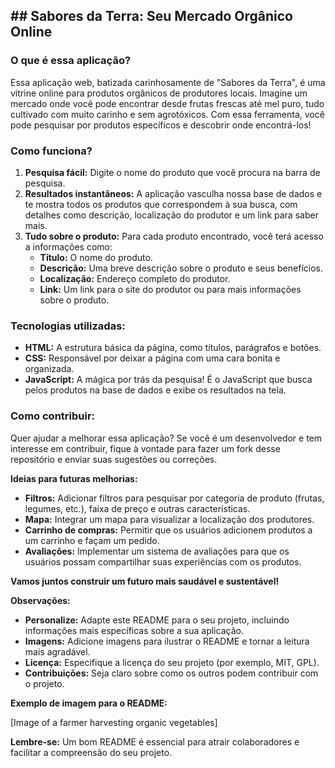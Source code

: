 ## **## Sabores da Terra: Seu Mercado Orgânico Online**

### **O que é essa aplicação?**

Essa aplicação web, batizada carinhosamente de "Sabores da Terra", é uma vitrine online para produtos orgânicos de produtores locais. Imagine um mercado onde você pode encontrar desde frutas frescas até mel puro, tudo cultivado com muito carinho e sem agrotóxicos. Com essa ferramenta, você pode pesquisar por produtos específicos e descobrir onde encontrá-los!

### **Como funciona?**

1. **Pesquisa fácil:** Digite o nome do produto que você procura na barra de pesquisa.
2. **Resultados instantâneos:** A aplicação vasculha nossa base de dados e te mostra todos os produtos que correspondem à sua busca, com detalhes como descrição, localização do produtor e um link para saber mais.
3. **Tudo sobre o produto:** Para cada produto encontrado, você terá acesso a informações como:
   * **Título:** O nome do produto.
   * **Descrição:** Uma breve descrição sobre o produto e seus benefícios.
   * **Localização:** Endereço completo do produtor.
   * **Link:** Um link para o site do produtor ou para mais informações sobre o produto.

### **Tecnologias utilizadas:**

* **HTML:** A estrutura básica da página, como títulos, parágrafos e botões.
* **CSS:** Responsável por deixar a página com uma cara bonita e organizada.
* **JavaScript:** A mágica por trás da pesquisa! É o JavaScript que busca pelos produtos na base de dados e exibe os resultados na tela.

### **Como contribuir:**

Quer ajudar a melhorar essa aplicação? Se você é um desenvolvedor e tem interesse em contribuir, fique à vontade para fazer um fork desse repositório e enviar suas sugestões ou correções. 

**Ideias para futuras melhorias:**

* **Filtros:** Adicionar filtros para pesquisar por categoria de produto (frutas, legumes, etc.), faixa de preço e outras características.
* **Mapa:** Integrar um mapa para visualizar a localização dos produtores.
* **Carrinho de compras:** Permitir que os usuários adicionem produtos a um carrinho e façam um pedido.
* **Avaliações:** Implementar um sistema de avaliações para que os usuários possam compartilhar suas experiências com os produtos.

**Vamos juntos construir um futuro mais saudável e sustentável!**

**Observações:**

* **Personalize:** Adapte este README para o seu projeto, incluindo informações mais específicas sobre a sua aplicação.
* **Imagens:** Adicione imagens para ilustrar o README e tornar a leitura mais agradável.
* **Licença:** Especifique a licença do seu projeto (por exemplo, MIT, GPL).
* **Contribuições:** Seja claro sobre como os outros podem contribuir com o projeto.

**Exemplo de imagem para o README:**

[Image of a farmer harvesting organic vegetables]

**Lembre-se:** Um bom README é essencial para atrair colaboradores e facilitar a compreensão do seu projeto. 
